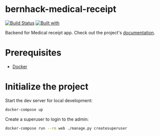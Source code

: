 # bernhack-medical-receipt

[![Build Status](https://travis-ci.org/bernhack-medical-receipt/bernhack-medical-receipt.svg?branch=master)](https://travis-ci.org/bernhack-medical-receipt/bernhack-medical-receipt)
[![Built with](https://img.shields.io/badge/Built_with-Cookiecutter_Django_Rest-F7B633.svg)](https://github.com/agconti/cookiecutter-django-rest)

Backend for Medical receipt app. Check out the project's [documentation](http://bernhack-medical-receipt.github.io/bernhack-medical-receipt/).

# Prerequisites

- [Docker](https://docs.docker.com/docker-for-mac/install/)

# Initialize the project

Start the dev server for local development:

```bash
docker-compose up
```

Create a superuser to login to the admin:

```bash
docker-compose run --rm web ./manage.py createsuperuser
```
